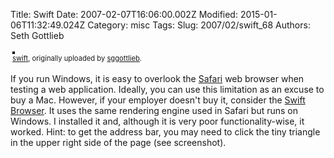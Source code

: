 Title: Swift
Date: 2007-02-07T16:06:00.002Z
Modified: 2015-01-06T11:32:49.024Z
Category: misc
Tags: 
Slug: 2007/02/swift_68
Authors: Seth Gottlieb

<style type="text/css">.flickr-photo { border: solid 2px #000000; }.flickr-yourcomment { }.flickr-frame { text-align: left; padding: 3px; }.flickr-caption { font-size: 0.8em; margin-top: 0px; }</style>

<div class="flickr-frame"> <a href="http://www.flickr.com/photos/sggottlieb/383038605/" title="photo sharing"><img alt="" class="flickr-photo" src="http://farm1.static.flickr.com/184/383038605_9c5e13bd94.jpg"/></a><br/> <span class="flickr-caption"><a href="http://www.flickr.com/photos/sggottlieb/383038605/">swift</a>, originally uploaded by <a href="http://www.flickr.com/people/sggottlieb/">sggottlieb</a>.</span></div>

 

<p class="flickr-yourcomment">	If you run Windows, it is easy to overlook the <a href="http://www.apple.com/macosx/features/safari/">Safari</a> web browser when testing a web application.  Ideally, you can use this limitation as an excuse to buy a Mac.  However, if your employer doesn't buy it, consider the <a href="http://try.swift.ws/index.php?title=Main_Page">Swift Browser</a>.  It uses the same rendering engine used in Safari but runs on Windows.   I installed it and, although it is very poor functionality-wise, it worked.  Hint:  to get the address bar, you may need to click the tiny triangle in the upper right side of the page (see screenshot).</p>
